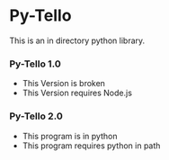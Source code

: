 # Py-Tello
This is an in directory python library.
### Py-Tello 1.0
- This Version is broken
- This Version requires Node.js
### Py-Tello 2.0
- This program is in python
- This program requires python in path
